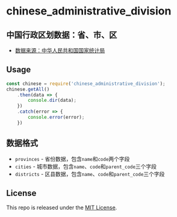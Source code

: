 # chinese_administrative_division
## 中国行政区划数据：省、市、区
* [数据来源：中华人民共和国国家统计局](http://www.stats.gov.cn/tjsj/tjbz/xzqhdm/)

## Usage
```js
const chinese = require('chinese_administrative_division');
chinese.getAll()
    .then(data => {
        console.dir(data);
    })
    .catch(error => {
        console.error(error);
    })

```

## 数据格式
- `provinces` - 省份数据，包含`name`和`code`两个字段
- `cities` - 城市数据，包含`name`、`code`和`parent_code`三个字段
- `districts` - 区县数据，包含`name`、`code`和`parent_code`三个字段

## License
This repo is released under the [MIT License](http://www.opensource.org/licenses/MIT).


